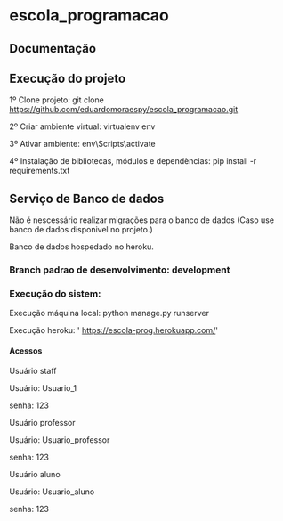 # escola_programacao

## Documentação


## Execução do projeto

1º Clone projeto: git clone https://github.com/eduardomoraespy/escola_programacao.git

2º Criar ambiente virtual: virtualenv env 

3º Ativar ambiente: env\Scripts\activate

4º Instalação de bibliotecas, módulos e dependèncias: pip install -r requirements.txt


## Serviço de Banco de dados

Não é nescessário realizar migrações para o banco de dados (Caso use banco de dados disponivel no projeto.)

Banco de dados hospedado no heroku.


### Branch padrao de desenvolvimento: development


### Execução do sistem:

Execução máquina local: python manage.py runserver

Execução heroku: ' https://escola-prog.herokuapp.com/'

#### Acessos
Usuário staff


Usuário: Usuario_1


senha: 123


Usuário professor


Usuário: Usuario_professor


senha: 123


Usuário aluno


Usuário: Usuario_aluno


senha: 123



